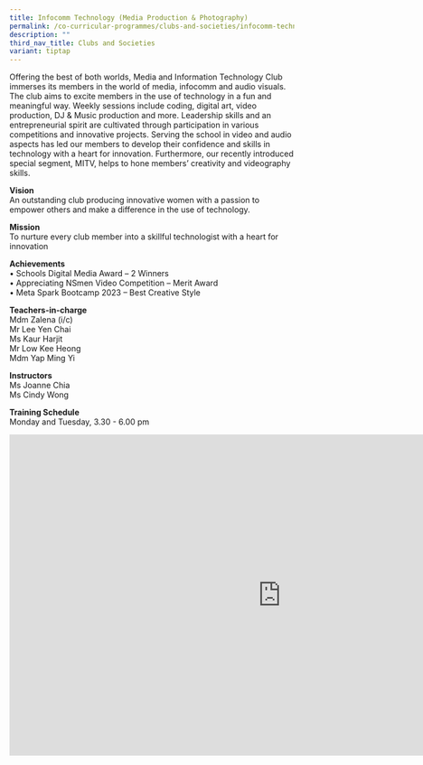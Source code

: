 ```yaml
---
title: Infocomm Technology (Media Production & Photography)
permalink: /co-curricular-programmes/clubs-and-societies/infocomm-technology-media-production/
description: ""
third_nav_title: Clubs and Societies
variant: tiptap
---
```

<p>Offering the best of both worlds, Media and Information Technology Club
immerses its members in the world of media, infocomm and audio visuals.
The club aims to excite members in the use of technology in a fun and meaningful
way. Weekly sessions include coding, digital art, video production, DJ
&amp; Music production and more. Leadership skills and an entrepreneurial
spirit are cultivated through participation in various competitions and
innovative projects. Serving the school in video and audio aspects has
led our members to develop their confidence and skills in technology with
a heart for innovation. Furthermore, our recently introduced special segment,
MITV, helps to hone members’ creativity and videography skills.</p>
<p><strong>Vision</strong> 
<br>An outstanding club producing innovative women with a passion to empower
others and make a difference in the use of technology.</p>
<p><strong>Mission</strong> 
<br>To nurture every club member into a skillful technologist with a heart
for innovation</p>
<p><strong>Achievements</strong> 
<br>• Schools Digital Media Award – 2 Winners
<br>• Appreciating NSmen Video Competition – Merit Award
<br>• Meta Spark Bootcamp 2023 – Best Creative Style</p>
<p><strong>Teachers-in-charge</strong> 
<br>Mdm Zalena (i/c)
<br>Mr Lee Yen Chai
<br>Ms Kaur Harjit
<br>Mr Low Kee Heong
<br>Mdm Yap Ming Yi</p>
<p><strong>Instructors</strong> 
<br>Ms Joanne Chia
<br>Ms Cindy Wong</p>
<p><strong>Training Schedule</strong> 
<br>Monday and Tuesday, 3.30 - 6.00 pm</p>
<p></p>
<div class="iframe-wrapper">
<iframe height="569" width="960" allowfullscreen="true" frameborder="0" src="https://docs.google.com/presentation/d/e/2PACX-1vT8npajyyzLhR9WUeJZbEE7AwxK2nYE56eGifIIq-EkjPX9vUIh7QwFwPMQzMWpgu0nbQsmOwR-9zst/embed?start=true&amp;loop=true&amp;delayms=3000"></iframe>
</div>
<p></p>